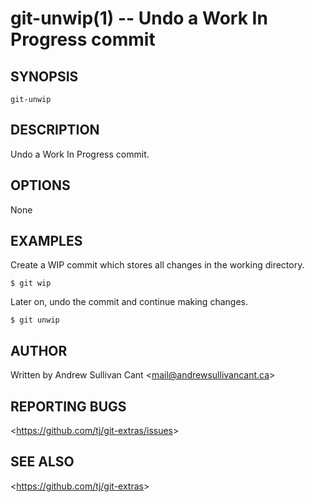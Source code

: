 git-unwip(1) -- Undo a Work In Progress commit
================================

## SYNOPSIS

`git-unwip`

## DESCRIPTION

  Undo a Work In Progress commit.

## OPTIONS

  None

## EXAMPLES

  Create a WIP commit which stores all changes in the working directory.

    $ git wip

  Later on, undo the commit and continue making changes.

    $ git unwip

## AUTHOR

Written by Andrew Sullivan Cant &lt;<mail@andrewsullivancant.ca>&gt;

## REPORTING BUGS

&lt;<https://github.com/tj/git-extras/issues>&gt;

## SEE ALSO

&lt;<https://github.com/tj/git-extras>&gt;
